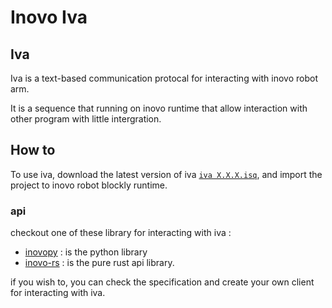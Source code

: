 # Inovo Iva
## Iva
Iva is a text-based communication protocal for interacting with inovo robot arm.

It is a sequence that running on inovo runtime that allow interaction with other program with little intergration.

## How to
To use iva, download the latest version of iva [`iva X.X.X.isq`](https://github.com/dizzyi/inovo-iva/releases/), and import the project to inovo robot blockly runtime.

### api
checkout one of these library for interacting with iva :
- [inovopy](https://github.com/dizzyi/inovopy) : is the python library
- [inovo-rs](https://github.com/dizzyi/inovo-rs) : is the pure rust api library.

if you wish to, you can check the specification and create your own client for interacting with iva.